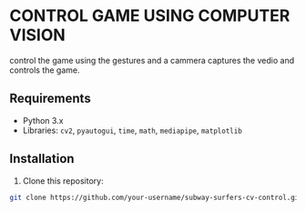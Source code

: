 # CONTROL GAME USING COMPUTER VISION
 control the game using the gestures and a cammera captures the vedio and controls the game.

## Requirements
- Python 3.x
- Libraries: `cv2`, `pyautogui`, `time`, `math`, `mediapipe`, `matplotlib`

## Installation
   1. Clone this repository:

   ```bash
   git clone https://github.com/your-username/subway-surfers-cv-control.git

  

